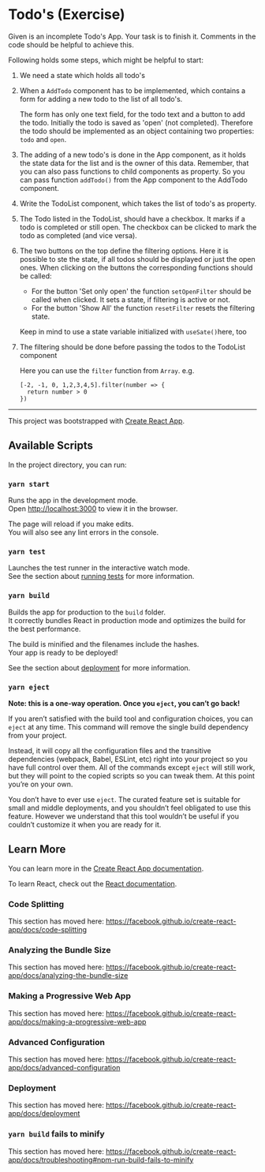 # Todo's (Exercise)

Given is an incomplete Todo's App.
Your task is to finish it.
Comments in the code should be helpful to achieve this.

Following holds some steps, which might be helpful to start:

1. We need a state which holds all todo's
1. When a `AddTodo` component has to be implemented, which contains a form for adding a new todo to the list of all todo's.

    The form has only one text field, for the todo text and a button to add the todo. Initially the todo is saved as 'open' (not completed). Therefore the todo should be implemented as an object containing two properties: `todo` and `open`.
1. The adding of a new todo's is done in the App component, as it holds the state data for the list and is the owner of this data.
Remember, that you can also pass functions to child components as property. So you can pass function `addTodo()` from the App component to the AddTodo component.
1. Write the TodoList component, which takes the list of todo's as property.
1. The Todo listed in the TodoList, should have a checkbox. It marks if a todo is completed or still open. The checkbox can be clicked to mark the todo as completed (and vice versa).
1. The two buttons on the top define the filtering options. Here it is possible to ste the state, if all todos should be displayed or just the open ones.
    When clicking on the buttons the corresponding functions should be called:

    - For the button 'Set only open' the function `setOpenFilter` should be called when clicked. It sets a state, if filtering is active or not.
    - For the button 'Show All' the function `resetFilter` resets the filtering state.

    Keep in mind to use a state variable initialized with `useSate()`here, too
1. The filtering should be done before passing the todos to the TodoList component

    Here you can use the `filter` function from `Array`.
    e.g.

    ```
    [-2, -1, 0, 1,2,3,4,5].filter(number => {
      return number > 0
    })
    ```


---

This project was bootstrapped with [Create React App](https://github.com/facebook/create-react-app).

## Available Scripts

In the project directory, you can run:

### `yarn start`

Runs the app in the development mode.<br />
Open [http://localhost:3000](http://localhost:3000) to view it in the browser.

The page will reload if you make edits.<br />
You will also see any lint errors in the console.

### `yarn test`

Launches the test runner in the interactive watch mode.<br />
See the section about [running tests](https://facebook.github.io/create-react-app/docs/running-tests) for more information.

### `yarn build`

Builds the app for production to the `build` folder.<br />
It correctly bundles React in production mode and optimizes the build for the best performance.

The build is minified and the filenames include the hashes.<br />
Your app is ready to be deployed!

See the section about [deployment](https://facebook.github.io/create-react-app/docs/deployment) for more information.

### `yarn eject`

**Note: this is a one-way operation. Once you `eject`, you can’t go back!**

If you aren’t satisfied with the build tool and configuration choices, you can `eject` at any time. This command will remove the single build dependency from your project.

Instead, it will copy all the configuration files and the transitive dependencies (webpack, Babel, ESLint, etc) right into your project so you have full control over them. All of the commands except `eject` will still work, but they will point to the copied scripts so you can tweak them. At this point you’re on your own.

You don’t have to ever use `eject`. The curated feature set is suitable for small and middle deployments, and you shouldn’t feel obligated to use this feature. However we understand that this tool wouldn’t be useful if you couldn’t customize it when you are ready for it.

## Learn More

You can learn more in the [Create React App documentation](https://facebook.github.io/create-react-app/docs/getting-started).

To learn React, check out the [React documentation](https://reactjs.org/).

### Code Splitting

This section has moved here: https://facebook.github.io/create-react-app/docs/code-splitting

### Analyzing the Bundle Size

This section has moved here: https://facebook.github.io/create-react-app/docs/analyzing-the-bundle-size

### Making a Progressive Web App

This section has moved here: https://facebook.github.io/create-react-app/docs/making-a-progressive-web-app

### Advanced Configuration

This section has moved here: https://facebook.github.io/create-react-app/docs/advanced-configuration

### Deployment

This section has moved here: https://facebook.github.io/create-react-app/docs/deployment

### `yarn build` fails to minify

This section has moved here: https://facebook.github.io/create-react-app/docs/troubleshooting#npm-run-build-fails-to-minify
